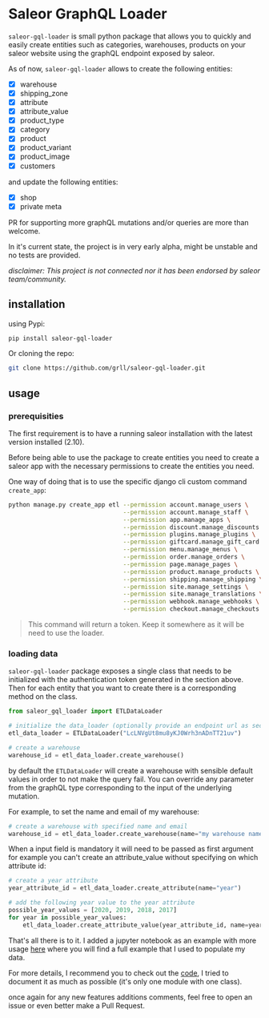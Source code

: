 # Saleor GraphQL Loader

`saleor-gql-loader` is small python package that allows you to quickly and easily
create entities such as categories, warehouses, products on your saleor website
using the graphQL endpoint exposed by saleor.

As of now, `saleor-gql-loader` allows to create the following entities:

- [x] warehouse
- [x] shipping_zone
- [x] attribute
- [x] attribute_value
- [x] product_type
- [x] category
- [x] product
- [x] product_variant
- [x] product_image
- [x] customers

and update the following entities:

- [x] shop
- [x] private meta

PR for supporting more graphQL mutations and/or queries are more than welcome.

In it's current state, the project is in very early alpha, might be unstable
and no tests are provided.

_disclaimer: This project is not connected nor it has been endorsed by saleor
team/community._

## installation

using Pypi:

```bash
pip install saleor-gql-loader
```

Or cloning the repo:

```bash
git clone https://github.com/grll/saleor-gql-loader.git
```

## usage

### prerequisities

The first requirement is to have a running saleor installation with the latest
version installed (2.10).

Before being able to use the package to create entities you need to create a
saleor app with the necessary permissions to create the entities you need.

One way of doing that is to use the specific django cli custom command `create_app`:

```bash
python manage.py create_app etl --permission account.manage_users \
                                --permission account.manage_staff \
                                --permission app.manage_apps \
                                --permission discount.manage_discounts \
                                --permission plugins.manage_plugins \
                                --permission giftcard.manage_gift_card \
                                --permission menu.manage_menus \
                                --permission order.manage_orders \
                                --permission page.manage_pages \
                                --permission product.manage_products \
                                --permission shipping.manage_shipping \
                                --permission site.manage_settings \
                                --permission site.manage_translations \
                                --permission webhook.manage_webhooks \
                                --permission checkout.manage_checkouts
```

> This command will return a token. Keep it somewhere as it will be need to use the
> loader.

### loading data

`saleor-gql-loader` package exposes a single class that needs to be initialized
with the authentication token generated in the section above. Then for each entity
that you want to create there is a corresponding method on the class.

```python
from saleor_gql_loader import ETLDataLoader

# initialize the data_loader (optionally provide an endpoint url as second parameter)
etl_data_loader = ETLDataLoader("LcLNVgUt8mu8yKJ0Wrh3nADnTT21uv")

# create a warehouse
warehouse_id = etl_data_loader.create_warehouse()
```

by default the `ETLDataLoader` will create a warehouse with sensible default values
in order to not make the query fail. You can override any parameter from the graphQL
type corresponding to the input of the underlying mutation.

For example, to set the name and email of my warehouse:

```python
# create a warehouse with specified name and email
warehouse_id = etl_data_loader.create_warehouse(name="my warehouse name", email="email@example.com")
```

When a input field is mandatory it will need to be passed as first argument for example
you can't create an attribute_value without specifying on which attribute id:

```python
# create a year attribute
year_attribute_id = etl_data_loader.create_attribute(name="year")

# add the following year value to the year attribute
possible_year_values = [2020, 2019, 2018, 2017]
for year in possible_year_values:
    etl_data_loader.create_attribute_value(year_attribute_id, name=year)
```

That's all there is to it. I added a jupyter notebook as an example with more usage [here](https://github.com/grll/saleor-gql-loader/blob/master/saleor_gql_loader/example.ipynb) where you will find a full
example that I used to populate my data.

For more details, I recommend you to check out the [code](https://github.com/grll/saleor-gql-loader/blob/master/saleor_gql_loader/data_loader.py), I tried to document it as much
as possible (it's only one module with one class).

once again for any new features additions comments, feel free to open an issue or
even better make a Pull Request.
